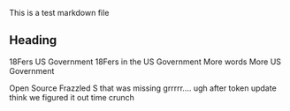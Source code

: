This is a test markdown file

## Heading
18Fers
US Government
18Fers in the US Government
More words
More
US Government

Open Source
Frazzled
S that was missing
grrrrr....
ugh
after token update
think we figured it out
time crunch


